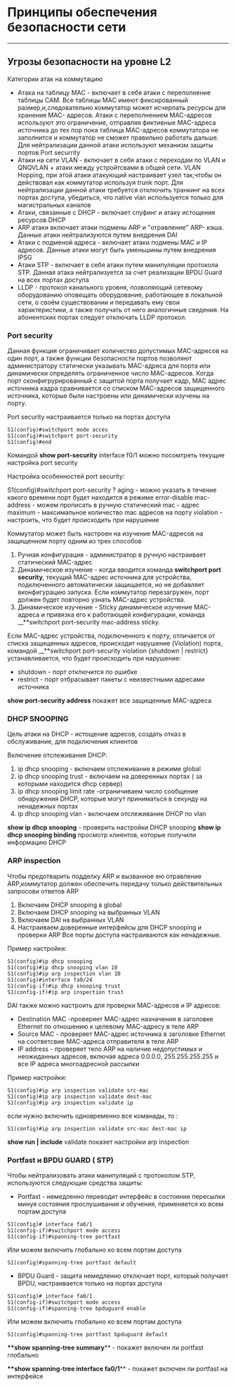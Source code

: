# Принципы обеспечения безопасности сети
_ _ _
## Угрозы безопасности на уровне L2
  
Категории атак на коммутацию
- Атака на таблицу MAC - включает в себя атаки с переполнение таблицы CAM. Все таблицы MAC имеют фиксированный размер,и,следовательно коммутатор может исчерпать ресурсы для хранения MAC- адресов. Атаки с переполнением MAC-адресов используют это ограничение, отправляя фиктивные MAC-адреса источника до тех пор пока таблица MAC-адресов коммутатора не заполнится и коммутатор не сможет правильно работать дальше. Для нейтрализации данной атаки используют механизм защиты портов Port securrity
- Атаки на сети VLAN - включает в себя атаки с переходам по VLAN и QNQVLAN + атаки между устройтсвами в общей сети. VLAN Hopping, при этой атаки атакующий настраивает узел так,чтобы он действовал как коммутатор используя trunk порт. Для нейтрализации данной атаки требуется отключить транкинг на всех портах доступа, убедиться, что native vlan используется только для магистральных каналов
- Атаки, связанные с DHCP - включает спуфинг и атаку истощения ресурсов DHCP
- ARP атаки включает атаки подмены ARP и "отравление" ARP- кэша. Данные атаки  нейтрализуются путем внедрения DAI
- Атаки с подменой адреса - включает атаки подмены MAC и IP адресов. Данные атаки могут быть уменьшины путем внедрения IPSG
- Атаки STP - включает в себя атаки путем манипуляции протокола STP. Данная атака нейтрализуется за счет реализации BPDU Guard на всех портах доступа
- LLDP - протокол канального уровня, позволяющий сетевому оборудованию оповещать оборудование, работающее в локальной сети, о своём существовании и передавать ему свои характеристики, а также получать от него аналогичные сведения. На абонентских портах следует отключать LLDP протокол.

### Port security
 Данная функция ограничивает количество допустимых MAC-адресов на один порт, а также функции безопасности портов позволяют администратору статически указывать MAC-адреса для порта или динамически определять ограниченное число MAC-адресов. Когда порт сконфигрурированный с защитой порта получает кадр, MAC адрес источника кадра сравнивается со списком MAC-адресов защищенного источника, которые были настроены или динамически изучены на порту. 
  
Port security настраивается только на портах доступа
```
S1(config)#switchport mode acces
S1(config)#switchport port-security
S1(config)#end
```
Командой __**show port-security**__ interface f0/1 можно посомтреть текущие настройка port security
  
Настройка особенностей port security:
  

S1(config)#switchport port-security ?
aging - можно указать в течение какого времени порт будет находится в режиме error-disable
mac-address - можем прописать в ручную статический mac - адрес
maximum - максимальное количество mac адресов на порту
violation - настроить, что будет происходить при нарушение
  
Коммутатор может быть настроен на изучение MAC-адресов на защищенном порту одним из трех способов
1. Ручная конфигурация - администратор в ручную настраивает  статический MAC-адрес
2. Динамическое изучение - когда вводится команда __**switchport port security**__, текущий MAC-адрес источника для устройства, подключенного автоматически защищается, но не добавляет вконфигурацию запуска. Если коммутатор перезагружен, порт должен будет повторно узнать MAC-адрес устройства.
3. Динамическое изучение - Sticky динамическое изучение MAC-адреса и привязка его к работающей конфигурации, команда __**switchport port-security mac-address sticky.
  
Если MAC-адрес устройства, подключенного к порту, отличается от списка защищенных адресов, происходит нарушение (Violation) порта, командой  __**switchport port-security violation {shutdown | restrict} устанавливается, что будет происходить при нарушение:
- shutdown - порт отключится по ошибке
- restrict - порт отбрасывает пакеты с неизвестными адресами источника 
  
__**show port-security address**__ покажет все защищенные MAC-адреса


### DHCP SNOOPING
Цель атаки на DHCP - истощение адресов, создать отказ в обслуживание, для подключения клиентов
  
Включение отслеживания DHCP:
1. ip dhcp snooping - включаем отслеживание в режиме global
2. ip dhcp snooping trust - включаем на доверенных портах ( за которыми находится dhcp сервер)
3. ip dhcp snooping limit rate -ограничиваем число сообщение обнаружения DHCP, которые могут приниматься в секунду на ненадежных портах
4. ip dhcp snooping vlan - включаем отслеживание DHCP по vlan
  
__**show ip dhcp snooping**__ - проверить настройки DHCP snooping
__**show ip dhcp snooping binding**__ просмотр клиентов, которые получили информацию DHCP


### ARP inspection
Чтобы предотварить подделку ARP и вызванное ею отравление ARP,коммутатор должен обеспечить передачу только действительных запросови ответов ARP
1. Включаем DHCP snooping в global
2. Включаем DHCP snooping на выбранных VLAN
3. Включаем DAI на выбранных VLAN
4. Настраиваем доверенные интерфейсы для DHCP snooping и проверки ARP
Все порты доступа настраиваются как ненадежные.
  
Пример настройки:
```
S1(config)#ip dhcp snooping
S1(config)#ip dhcp snooping vlan 10
S1(config)#ip arp inspection vlan 10
S1(config)#interface fa0/24
S1(config-if)#ip dhcp snooping trust
S1(config-if)#ip arp inspection trust
```
DAI также можно настроить для проверки MAC-адресов и IP адресов:
- Destination MAC -проверяет MAC-адрес назначения в заголовке Ethernet по отношению к целевому MAC-адресу в теле ARP
- Source MAC - проверяет MAC-адрес источника в заголовке Ethernet на соответсвие MAC-адреса отправителя в теле ARP
- IP address - проверяет тело ARP на наличие недопустимых и неожиданных адресов, включая адреса 0.0.0.0, 255.255.255.255 и все IP адреса многоадресной рассылки
  
Пример настройки:
```
S1(config)#ip arp inspection validate src-mac
S1(config)#ip arp inspection validate dest-mac
S1(config)#ip arp inspection validate ip
```
если нужно включить одновременно все команады, то :
```
S1(config)#ip arp inspection validate src-mac dest-mac ip
```
__**show run | include**__ validate покаэет настройки arp inspection

### Portfast и BPDU GUARD ( STP)
Чтобы нейтрализовать атаки манипуляций с протоколом STP, используются следующие средства защиты:
- Portfast - немедленно переводит интерфейс в состояние пересылки минуя состояния прослушивания и обучения, применяется ко всем портам доступа
```
S1(config)# interface fa0/1
S1(config-if)#switchport mode access
S1(config-if)#spanning-tree portfast
```
Или можем включить глобально ко всем портам доступа
```
S1(config)#spanning-tree portfast default
```

- BPDU Guard - защита немедленно отключает порт, который получает BPDU, настраивается только на портах доступа
```
S1(config)# interface fa0/1
S1(config-if)#switchport mode access
S1(config-if)#spanning-tree bpduguard enable
```
Или можем включить глобально ко всем портам доступа

```
S1(config)#spanning-tree portfast bpduguard default
```
  
__**show spanning-tree summary__** - покажет включен ли portfast глобально

__**show spanning-tree interface fa0/1__** - покажет включен ли portfast на интерфейсе